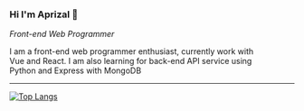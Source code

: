 ### Hi I'm Aprizal 👋
_Front-end Web Programmer_

I am a front-end web programmer enthusiast, currently work with<br>
Vue and React. I am also learning for back-end API service using<br>
Python and Express with MongoDB


<!--
### Tools I use
-->

---

[![Top Langs](https://github-readme-stats-gray-phi-90.vercel.app/api/top-langs/?username=aprizalabyan&layout=compact&langs_count=10&exclude_repo=Pahlawan_Boro_Mobile,PemrogramanMobilePertemuan5&hide=mathematica)](https://github.com/aprizalabyan)
    
<!--
[![First Repo](https://github-readme-stats-gray-phi-90.vercel.app/api/pin/?username=aprizalabyan&repo=contact-list)](https://github.com/aprizalabyan)
[![First Repo](https://github-readme-stats-gray-phi-90.vercel.app/api/pin/?username=aprizalabyan&repo=contact-list)](https://github.com/aprizalabyan)


| | <a href="https://github.com/aprizalabyan"><img height=300 align="center" src="https://github-readme-stats-gray-phi-90.vercel.app/api/top-langs/?username=aprizalabyan&layout=compact&langs_count=10&exclude_repo=Pahlawan_Boro_Mobile,PemrogramanMobilePertemuan5&hide=mathematica" /></a> | <div><a href="https://github.com/aprizalabyan/contact-list"><img width="340" align="left" src="https://github-readme-stats-gray-phi-90.vercel.app/api/pin/?username=aprizalabyan&repo=contact-list" /></a>  <a href="https://github.com/aprizalabyan/login-admin-page"><img width="340" align="left" src="https://github-readme-stats-gray-phi-90.vercel.app/api/pin/?username=aprizalabyan&repo=login-admin-page" /></a></div> |
| --- | --- | --- |


**aprizalabyan/aprizalabyan** is a ✨ _special_ ✨ repository because its `README.md` (this file) appears on your GitHub profile.

Here are some ideas to get you started:

- 🔭 I’m currently working on ...
- 🌱 I’m currently learning ...
- 👯 I’m looking to collaborate on ...
- 🤔 I’m looking for help with ...
- 💬 Ask me about ...
- 📫 How to reach me: ...
- 😄 Pronouns: ...
- ⚡ Fun fact: ...
-->
